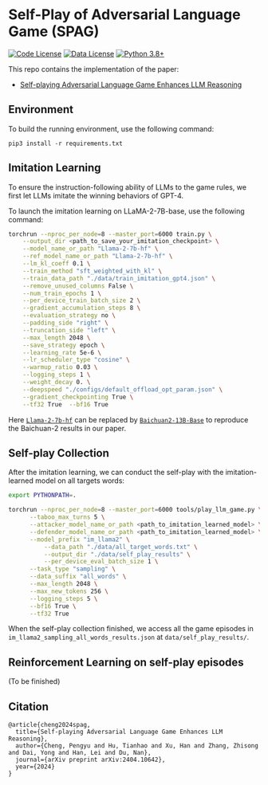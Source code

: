 # Self-Play of Adversarial Language Game (SPAG)

[![Code License](https://img.shields.io/badge/Code%20License-Apache_2.0-green.svg)](https://github.com/Linear95/SPAG/blob/main/LICENSE)
[![Data License](https://img.shields.io/badge/Data%20License-CC%20By%20NC%204.0-red.svg)](https://github.com/Linear95/SPAG/blob/main/DATA_LICENSE)
[![Python 3.8+](https://img.shields.io/badge/python-3.8+-blue.svg)](https://www.python.org/downloads/release/python-380/)

This repo contains the implementation of the paper:

- [Self-playing Adversarial Language Game Enhances LLM Reasoning](https://arxiv.org/abs/2404.10642)
    

## Environment
To build the running environment, use the following command:
```
pip3 install -r requirements.txt
```

## Imitation Learning
To ensure the instruction-following ability of LLMs to the game rules, we first let LLMs imitate the winning behaviors of GPT-4.

To launch the imitation learning on LLaMA-2-7B-base, use the following command:
```bash
torchrun --nproc_per_node=8 --master_port=6000 train.py \
    --output_dir <path_to_save_your_imitation_checkpoint> \
    --model_name_or_path "Llama-2-7b-hf" \
    --ref_model_name_or_path "Llama-2-7b-hf" \
    --lm_kl_coeff 0.1 \
    --train_method "sft_weighted_with_kl" \
    --train_data_path "./data/train_imitation_gpt4.json" \
    --remove_unused_columns False \
    --num_train_epochs 1 \
    --per_device_train_batch_size 2 \
    --gradient_accumulation_steps 8 \
    --evaluation_strategy no \
    --padding_side "right" \
    --truncation_side "left" \
    --max_length 2048 \
    --save_strategy epoch \
    --learning_rate 5e-6 \
    --lr_scheduler_type "cosine" \
    --warmup_ratio 0.03 \
    --logging_steps 1 \
    --weight_decay 0. \
    --deepspeed "./configs/default_offload_opt_param.json" \
    --gradient_checkpointing True \
    --tf32 True  --bf16 True
```

Here [`Llama-2-7b-hf`](https://huggingface.co/meta-llama/Llama-2-7b-hf) can be replaced by [`Baichuan2-13B-Base`](https://huggingface.co/baichuan-inc/Baichuan2-13B-Base) to reproduce the Baichuan-2 results in our paper.


## Self-play Collection

After the imitation learning, we can conduct the self-play with the imitation-learned model on all targets words:

```bash
export PYTHONPATH=.

torchrun --nproc_per_node=8 --master_port=6000 tools/play_llm_game.py \
	  --taboo_max_turns 5 \
	  --attacker_model_name_or_path <path_to_imitation_learned_model> \
	  --defender_model_name_or_path <path_to_imitation_learned_model> \
	  --model_prefix "im_llama2" \
          --data_path "./data/all_target_words.txt" \
          --output_dir "./data/self_play_results" \
          --per_device_eval_batch_size 1 \
	  --task_type "sampling" \
	  --data_suffix "all_words" \
	  --max_length 2048 \
	  --max_new_tokens 256 \
	  --logging_steps 5 \
	  --bf16 True \
	  --tf32 True
```

When the self-play collection finished, we access all the game episodes in `im_llama2_sampling_all_words_results.json` at `data/self_play_results/`.


## Reinforcement Learning on self-play episodes

(To be finished)


## Citation
```
@article{cheng2024spag,
  title={Self-playing Adversarial Language Game Enhances LLM Reasoning},
  author={Cheng, Pengyu and Hu, Tianhao and Xu, Han and Zhang, Zhisong and Dai, Yong and Han, Lei and Du, Nan},
  journal={arXiv preprint arXiv:2404.10642},
  year={2024}
}
```
